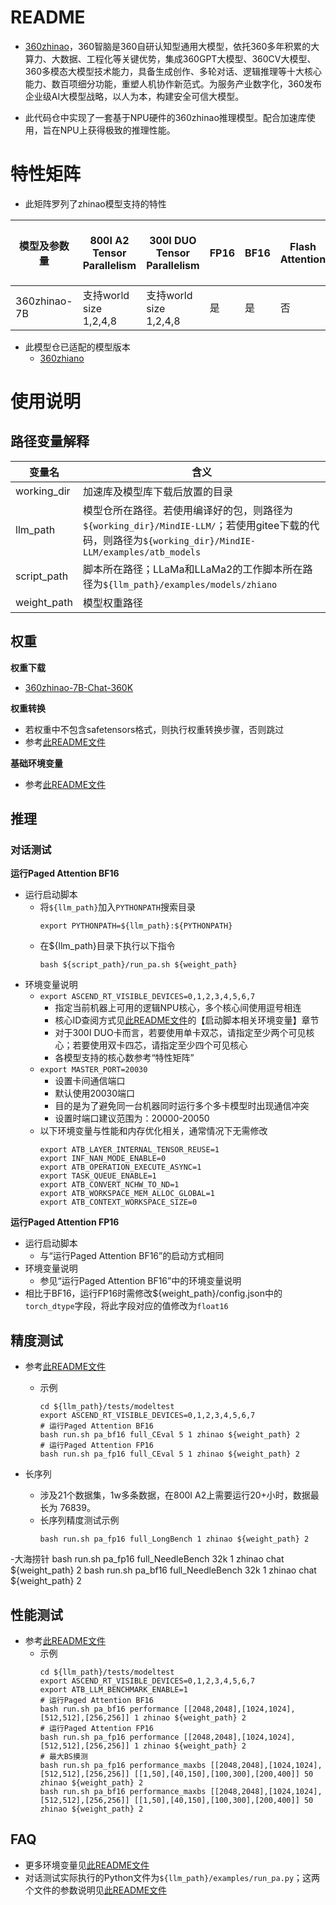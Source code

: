 # README

- [360zhinao](https://github.com/Qihoo360/360zhinao)，360智脑是360自研认知型通用大模型，依托360多年积累的大算力、大数据、工程化等关键优势，集成360GPT大模型、360CV大模型、360多模态大模型技术能力，具备生成创作、多轮对话、逻辑推理等十大核心能力、数百项细分功能，重塑人机协作新范式。为服务产业数字化，360发布企业级AI大模型战略，以人为本，构建安全可信大模型。

- 此代码仓中实现了一套基于NPU硬件的360zhinao推理模型。配合加速库使用，旨在NPU上获得极致的推理性能。

# 特性矩阵
- 此矩阵罗列了zhinao模型支持的特性

| 模型及参数量 | 800I A2 Tensor Parallelism | 300I DUO Tensor Parallelism | FP16 | BF16 | Flash Attention | Paged Attention | W8A8量化 | W8A16量化 | KV cache量化 | 稀疏量化 | MOE量化 | MindIE Service | TGI |  长序列 |
|-------------|----------------------------|-----------------------------|------|----------------------|-----------------|-----------------|---------|-----------|--------------|--------------------------|-----|--------|-----|-----|
| 360zhinao-7B    | 支持world size 1,2,4,8     | 支持world size 1,2,4,8           | 是   | 是                   | 否              | 是              | 否       | 否        | 否           | 否                       | 否  | 否     | 否  |  否  |

- 此模型仓已适配的模型版本
  - [360zhiano](https://github.com/Qihoo360/360zhinao/tree/main)
  

# 使用说明

## 路径变量解释
| 变量名  | 含义                                             |
|--------|--------------------------------------------------|
| working_dir | 加速库及模型库下载后放置的目录                  |
| llm_path | 模型仓所在路径。若使用编译好的包，则路径为`${working_dir}/MindIE-LLM/`；若使用gitee下载的代码，则路径为`${working_dir}/MindIE-LLM/examples/atb_models`    |
| script_path | 脚本所在路径；LLaMa和LLaMa2的工作脚本所在路径为`${llm_path}/examples/models/zhiano`                            |
| weight_path | 模型权重路径                            |

## 权重
**权重下载**
- [360zhinao-7B-Chat-360K](https://huggingface.co/qihoo360/360zhinao-7B-Chat-360K/tree/main)


**权重转换**
- 若权重中不包含safetensors格式，则执行权重转换步骤，否则跳过
- 参考[此README文件](../../README.md)

**基础环境变量**
- 参考[此README文件](../../../README.md)

## 推理

### 对话测试

**运行Paged Attention BF16**
- 运行启动脚本
  - 将`${llm_path}`加入`PYTHONPATH`搜索目录
    ```shell
    export PYTHONPATH=${llm_path}:${PYTHONPATH}
    ```
  - 在\${llm_path}目录下执行以下指令
    ```shell
    bash ${script_path}/run_pa.sh ${weight_path}
    ```
- 环境变量说明
  - `export ASCEND_RT_VISIBLE_DEVICES=0,1,2,3,4,5,6,7`
    - 指定当前机器上可用的逻辑NPU核心，多个核心间使用逗号相连
    - 核心ID查阅方式见[此README文件](../../README.md)的【启动脚本相关环境变量】章节
    - 对于300I DUO卡而言，若要使用单卡双芯，请指定至少两个可见核心；若要使用双卡四芯，请指定至少四个可见核心
    - 各模型支持的核心数参考“特性矩阵”
  - `export MASTER_PORT=20030`
    - 设置卡间通信端口
    - 默认使用20030端口
    - 目的是为了避免同一台机器同时运行多个多卡模型时出现通信冲突
    - 设置时端口建议范围为：20000-20050
  - 以下环境变量与性能和内存优化相关，通常情况下无需修改
    ```shell
    export ATB_LAYER_INTERNAL_TENSOR_REUSE=1
    export INF_NAN_MODE_ENABLE=0
    export ATB_OPERATION_EXECUTE_ASYNC=1
    export TASK_QUEUE_ENABLE=1
    export ATB_CONVERT_NCHW_TO_ND=1
    export ATB_WORKSPACE_MEM_ALLOC_GLOBAL=1
    export ATB_CONTEXT_WORKSPACE_SIZE=0
    ```

**运行Paged Attention FP16**
- 运行启动脚本
  - 与“运行Paged Attention BF16”的启动方式相同
- 环境变量说明
  - 参见“运行Paged Attention BF16”中的环境变量说明
- 相比于BF16，运行FP16时需修改${weight_path}/config.json中的`torch_dtype`字段，将此字段对应的值修改为`float16`

## 精度测试
- 参考[此README文件](../../../tests/modeltest/README.md)
  - 示例
    ```shell
    cd ${llm_path}/tests/modeltest
    export ASCEND_RT_VISIBLE_DEVICES=0,1,2,3,4,5,6,7 
    # 运行Paged Attention BF16
    bash run.sh pa_bf16 full_CEval 5 1 zhinao ${weight_path} 2
    # 运行Paged Attention FP16
    bash run.sh pa_fp16 full_CEval 5 1 zhinao ${weight_path} 2
    ```

- 长序列
  - 涉及21个数据集，1w多条数据，在800I A2上需要运行20+小时，数据最长为 76839。
  - 长序列精度测试示例
    ```shell
    bash run.sh pa_fp16 full_LongBench 1 zhinao ${weight_path} 2
    ```
-大海捞针
  bash run.sh pa_fp16 full_NeedleBench 32k 1 zhinao chat ${weight_path} 2
  bash run.sh pa_bf16 full_NeedleBench 32k 1 zhinao chat ${weight_path} 2



## 性能测试
- 参考[此README文件](../../../tests/modeltest/README.md)
  - 示例
    ```shell
    cd ${llm_path}/tests/modeltest
    export ASCEND_RT_VISIBLE_DEVICES=0,1,2,3,4,5,6,7
    export ATB_LLM_BENCHMARK_ENABLE=1
    # 运行Paged Attention BF16
    bash run.sh pa_bf16 performance [[2048,2048],[1024,1024],[512,512],[256,256]] 1 zhinao ${weight_path} 2
    # 运行Paged Attention FP16
    bash run.sh pa_fp16 performance [[2048,2048],[1024,1024],[512,512],[256,256]] 1 zhinao ${weight_path} 2
    # 最大BS摸测
    bash run.sh pa_fp16 performance_maxbs [[2048,2048],[1024,1024],[512,512],[256,256]] [[1,50],[40,150],[100,300],[200,400]] 50 zhinao ${weight_path} 2
    bash run.sh pa_bf16 performance_maxbs [[2048,2048],[1024,1024],[512,512],[256,256]] [[1,50],[40,150],[100,300],[200,400]] 50 zhinao ${weight_path} 2
    ```

## FAQ
- 更多环境变量见[此README文件](../../README.md)
- 对话测试实际执行的Python文件为`${llm_path}/examples/run_pa.py`；这两个文件的参数说明见[此README文件](../../README.md)
